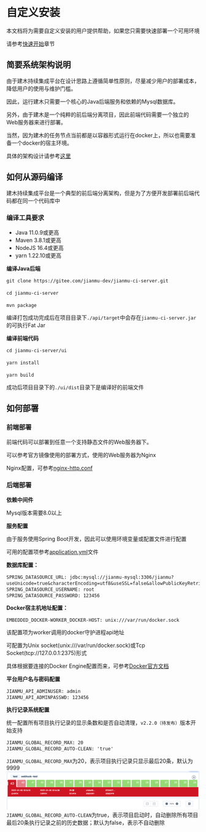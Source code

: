 # 自定义安装

本文档将为需要自定义安装的用户提供帮助，如果您只需要快速部署一个可用环境

请参考[快速开始](quick-start.md)章节

## 简要系统架构说明

由于建木持续集成平台在设计思路上遵循简单性原则，尽量减少用户的部署成本，降低用户的使用与维护门槛。

因此，运行建木只需要一个核心的Java后端服务和依赖的Mysql数据库。

另外，由于建木是一个纯粹的前后端分离项目，因此前端代码需要一个独立的Web服务器来进行部署。

当然，因为建木的任务节点当前都是以容器形式运行在docker上，所以也需要准备一个docker的宿主环境。

具体的架构设计请参考[这里](https://gitee.com/jianmu-dev/jianmu-architecture-as-code)

## 如何从源码编译

建木持续集成平台是一个典型的前后端分离架构，但是为了方便开发部署前后端代码都在同一个代码库中

### 编译工具要求
* Java 11.0.9或更高
* Maven 3.8.1或更高
* NodeJS 16.4或更高
* yarn 1.22.10或更高

**编译Java后端**

```
git clone https://gitee.com/jianmu-dev/jianmu-ci-server.git

cd jianmu-ci-server

mvn package
```
编译打包成功完成后在项目目录下`./api/target`中会存在`jianmu-ci-server.jar`的可执行Fat Jar

**编译前端代码**
```
cd jianmu-ci-server/ui

yarn install

yarn build
```
成功后项目目录下的`./ui/dist`目录下是编译好的前端文件

## 如何部署

### 前端部署  

前端代码可以部署到任意一个支持静态文件的Web服务器下。

可以参考官方镜像使用的部署方式，使用的Web服务器为Nginx

Nginx配置，可参考[nginx-http.conf](https://gitee.com/jianmu-dev/jianmu-ci-server/blob/master/ui/nginx-http.conf)

### 后端部署

**依赖中间件**

Mysql版本需要8.0以上

**服务配置**

由于服务使用Spring Boot开发，因此可以使用环境变量或配置文件进行配置

可用的配置项参考[application.yml](https://gitee.com/jianmu-dev/jianmu-main/blob/master/api/src/main/resources/application.yml)文件

**数据库配置：**
```
SPRING_DATASOURCE_URL: jdbc:mysql://jianmu-mysql:3306/jianmu?useUnicode=true&characterEncoding=utf8&useSSL=false&allowPublicKeyRetrieval=true
SPRING_DATASOURCE_USERNAME: root
SPRING_DATASOURCE_PASSWORD: 123456
```
**Docker宿主机地址配置：**
```
EMBEDDED_DOCKER-WORKER_DOCKER-HOST: unix:///var/run/docker.sock
```
该配置项为worker调用的docker守护进程api地址

可配置为Unix socket(unix:///var/run/docker.sock)或Tcp Socket(tcp://127.0.0.1:2375)形式

具体根据要连接的Docker Engine配置而来，可参考[Docker官方文档](https://docs.docker.com/config/daemon/)

**平台用户名与密码配置**

```
JIANMU_API_ADMINUSER: admin
JIANMU_API_ADMINPASSWD: 123456
```

**执行记录系统配置**

统一配置所有项目执行记录的显示条数和是否自动清理，`v2.2.0（待发布）`版本开始支持

```
JIANMU_GLOBAL_RECORD_MAX: 20
JIANMU_GLOBAL_RECORD_AUTO-CLEAN: 'true'
```
`JIANMU_GLOBAL_RECORD_MAX`为20，表示项目执行记录只显示最后20条，默认为9999
![](./images/execution_record.png)
`JIANMU_GLOBAL_RECORD_AUTO-CLEAN`为true，表示项目启动时，自动删除所有项目最后20条执行记录之前的历史数据；默认为false，表示不自动删除

